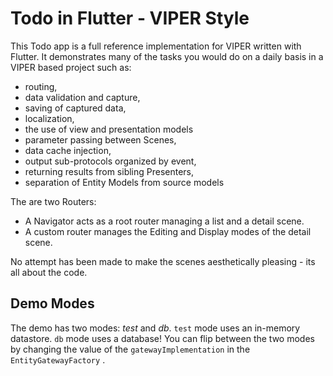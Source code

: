 # Todo in Flutter - VIPER Style

This Todo app is a full reference implementation for VIPER written with Flutter. It demonstrates many of the tasks you would do on a daily basis in a VIPER based project such as:

- routing, 
- data validation and capture, 
- saving of captured data, 
- localization, 
- the use of view and presentation models
- parameter passing between Scenes, 
- data cache injection, 
- output sub-protocols organized by event,
- returning results from sibling Presenters,
- separation of Entity Models from source models

The are two Routers:
* A Navigator acts as a root router managing a list and a detail scene. 
* A custom router manages the Editing and Display modes of the detail scene.

No attempt has been made to make the scenes aesthetically pleasing - its all about the code. 

## Demo Modes

The demo has two modes: *test* and *db*. `test` mode uses an in-memory datastore. `db` mode uses a database! You can flip between the two modes by changing the value of the `gatewayImplementation`  in the `EntityGatewayFactory` .




